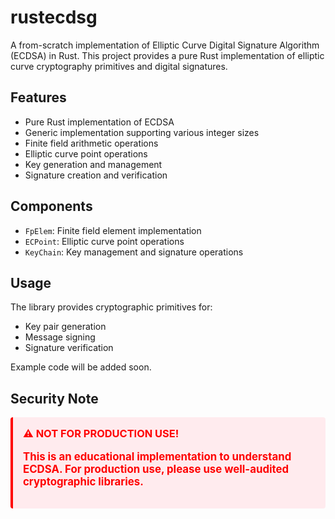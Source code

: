 # rustecdsg
A from-scratch implementation of Elliptic Curve Digital Signature Algorithm (ECDSA) in Rust. This project provides a pure Rust implementation of elliptic curve cryptography primitives and digital signatures.

## Features

- Pure Rust implementation of ECDSA
- Generic implementation supporting various integer sizes
- Finite field arithmetic operations
- Elliptic curve point operations
- Key generation and management
- Signature creation and verification

## Components

- `FpElem`: Finite field element implementation
- `ECPoint`: Elliptic curve point operations
- `KeyChain`: Key management and signature operations

## Usage

The library provides cryptographic primitives for:
- Key pair generation
- Message signing
- Signature verification

Example code will be added soon.

## Security Note
<div style="background-color: #ffebee; padding: 16px; border-radius: 4px; border-left: 4px solid #ff0000;">
<h3 style="color: #ff0000; margin-top: 0;">⚠️ NOT FOR PRODUCTION USE!</h3>
<p style="color: #ff0000; font-size: 1.2em; font-weight: bold;">
This is an educational implementation to understand ECDSA. For production use, please use well-audited cryptographic libraries.
</p>
</div>
